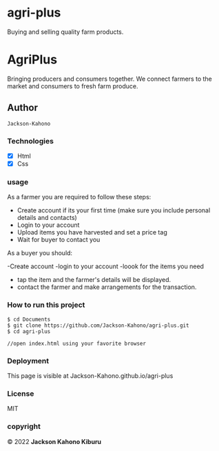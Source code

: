 # agri-plus
Buying and selling quality farm products.

# AgriPlus

Bringing producers and consumers together. We connect farmers to the market and consumers to fresh farm produce.

## Author

    Jackson-Kahono
    

### Technologies

- [x] Html
- [x] Css

### usage

As a farmer you are required to follow these steps:

- Create account if its your first time (make sure you include personal details and contacts)
- Login to your account
- Upload items you have harvested and set a price tag
- Wait for buyer to contact you

As a buyer you should:

-Create account
-login to your account
-loook for the items you need
- tap the item and the farmer's details will be displayed.
- contact the farmer and make arrangements for the transaction.
### How to run this project
```
$ cd Documents
$ git clone https://github.com/Jackson-Kahono/agri-plus.git
$ cd agri-plus

//open index.html using your favorite browser

```

### Deployment

This page is visible at Jackson-Kahono.github.io/agri-plus

### License

MIT

### copyright
<p>&copy 2022 <b>Jackson Kahono Kiburu</b></p>
